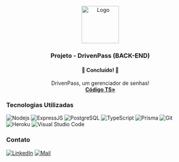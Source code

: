 <div id="top"></div>
<!-- PROJECT LOGO -->
<br />
<div align="center">
  <a href="https://github.com/picinelli/projeto-drivenpass">
    <img src="https://notion-emojis.s3-us-west-2.amazonaws.com/prod/svg-twitter/1f512.svg" alt="Logo" width="100">
  </a>

<h3 align="center">Projeto - DrivenPass (BACK-END)</h3>
  <h4 align="center"> 
	🚀 Concluído! 🚀
  </h4>
  <p align="center">
    DrivenPass, um gerenciador de senhas!
    <br />
    <a href="https://github.com/picinelli/projeto-drivenpass/tree/main/src"><strong>Código TS»</strong></a>
</div>

<!-- ABOUT THE PROJECT -->

### Tecnologias Utilizadas

![Nodejs](https://img.shields.io/badge/Node.js-43853D?style=for-the-badge&logo=node.js&logoColor=white)
![ExpressJS](https://img.shields.io/badge/Express.js-404D59?style=for-the-badge)
![PostgreSQL](https://img.shields.io/badge/PostgreSQL-316192?style=for-the-badge&logo=postgresql&logoColor=white)
![TypeScript](https://img.shields.io/badge/TypeScript-007ACC?style=for-the-badge&logo=typescript&logoColor=white)
![Prisma](https://img.shields.io/badge/Prisma-3982CE?style=for-the-badge&logo=Prisma&logoColor=white)
![Git](https://img.shields.io/badge/git-%23F05033.svg?style=for-the-badge&logo=git&logoColor=white)
![Heroku](https://img.shields.io/badge/Heroku-430098?style=for-the-badge&logo=heroku&logoColor=white)
![Visual Studio Code](https://img.shields.io/badge/Visual%20Studio%20Code-0078d7.svg?style=for-the-badge&logo=visual-studio-code&logoColor=white)

<!-- CONTACT -->

### Contato

[![LinkedIn][linkedin-shield]][linkedin-url]
[![Mail][mail-shield]][mail-url]

<!-- MARKDOWN LINKS & IMAGES -->
<!-- https://www.markdownguide.org/basic-syntax/#reference-style-links -->

[linkedin-shield]: https://img.shields.io/badge/-LinkedIn-black.svg?style=for-the-badge&logo=linkedin&colorB=blue
[linkedin-url]: https://www.linkedin.com/in/pedro-ivo-brum-cinelli//
[mail-shield]: https://img.shields.io/badge/Gmail-D14836?style=for-the-badge&logo=gmail&logoColor=white
[mail-url]: mailto:cinelli.dev@gmail.com
